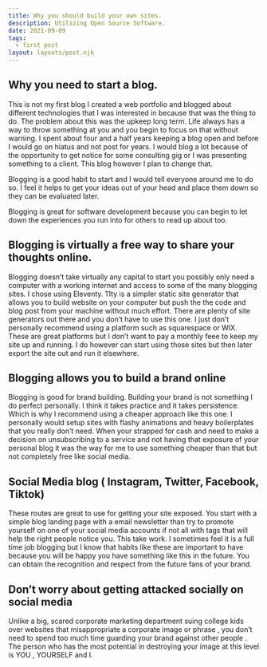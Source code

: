 ```yaml
---
title: Why you should build your own sites.
description: Utilizing Open Source Software.
date: 2021-09-09
tags:
  - first post
layout: layouts/post.njk
---
```

## Why you need to start a blog.


This is not my first blog I created a web portfolio and blogged about different technologies that I was interested in because that was the thing to do. The problem about this was the upkeep long term. Life always has a way to throw something at you and you begin to focus on that without warning. I spent about four and a half  years keeping a blog open and before I would go on hiatus and not post for years.  I would blog a lot because of the opportunity to get notice for some consulting gig or I was presenting something to a client.  This blog however I plan to change that.

Blogging is a good habit to start and I would tell everyone around me to do so. I feel it helps to get your ideas out of your head and place them down so they can be evaluated later. 

Blogging is great for software development because you can begin to let down the experiences you run into for others to read up about too. 

## Blogging is virtually a free way to share your thoughts online.

Blogging doesn’t take virtually any capital to start you possibly only need a computer with a working internet and access to some of the many blogging sites. I chose  using Eleventy. 11ty is a simpler static site generator that allows you to build website on your computer but push the the code and blog post from your machine without much effort. There are plenty of site generators out there and you don’t have to use this one. I just don’t personally recommend using a platform such as squarespace or WIX. These are great platforms but I don’t want to pay a monthly feee to keep my site up and running. I do however can start using those sites but then later export the site out and run it elsewhere.

## Blogging allows you to build a brand online

Blogging is good for brand building.  Building your brand is not something I do perfect personally. I think it takes practice and it takes persistence. Which is why I recommend using a cheaper approach like this one. I personally would setup sites with flashy animations and heavy boilerplates that you really don’t need. When your strapped for cash and need to make a decision on unsubscribing to a service and not having that exposure of your personal blog it was the way for me to use something cheaper than that but not completely free like social media.

## Social Media blog ( Instagram, Twitter, Facebook, Tiktok)

These routes are great to use for getting your site exposed. You start with a simple blog landing page with a email newsletter than try to promote yourself on one of your social media accounts if not all with tags that will help the right people notice you. This take work. I sometimes feel it is a full time job blogging but I know that habits like these are important to have because you will be happy you have something like this in the future. You can obtain the recognition and respect from the future fans of your brand.

## Don’t worry about getting attacked socially on social media

Unlike a big, scared corporate marketing department suing college kids over websites that misappropriate a corporate image or phrase , you don’t need to spend too much time guarding your brand against other people .  The person who has the most potential in destroying your image at this level is YOU , YOURSELF and I. 


